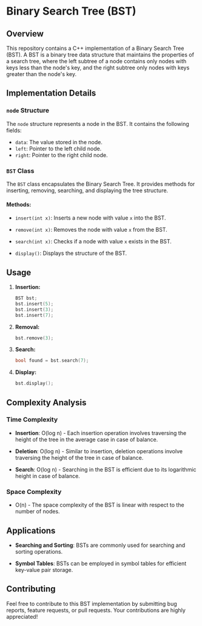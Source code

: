 

# Binary Search Tree (BST)

## Overview

This repository contains a C++ implementation of a Binary Search Tree (BST). A BST is a binary tree data structure that maintains the properties of a search tree, where the left subtree of a node contains only nodes with keys less than the node's key, and the right subtree only nodes with keys greater than the node's key.

## Implementation Details

### `node` Structure

The `node` structure represents a node in the BST. It contains the following fields:

- `data`: The value stored in the node.
- `left`: Pointer to the left child node.
- `right`: Pointer to the right child node.

### `BST` Class

The `BST` class encapsulates the Binary Search Tree. It provides methods for inserting, removing, searching, and displaying the tree structure.

#### Methods:

- `insert(int x)`: Inserts a new node with value `x` into the BST.

- `remove(int x)`: Removes the node with value `x` from the BST.

- `search(int x)`: Checks if a node with value `x` exists in the BST.

- `display()`: Displays the structure of the BST.

## Usage

1. **Insertion:**
    ```cpp
    BST bst;
    bst.insert(5);
    bst.insert(3);
    bst.insert(7);
    ```

2. **Removal:**
    ```cpp
    bst.remove(3);
    ```

3. **Search:**
    ```cpp
    bool found = bst.search(7);
    ```

4. **Display:**
    ```cpp
    bst.display();
    ```

## Complexity Analysis

### Time Complexity

- **Insertion**: O(log n) - Each insertion operation involves traversing the height of the tree in the average case in case of balance.

- **Deletion**: O(log n) - Similar to insertion, deletion operations involve traversing the height of the tree in case of balance.

- **Search**: O(log n) - Searching in the BST is efficient due to its logarithmic height in case of balance.

### Space Complexity

- O(n) - The space complexity of the BST is linear with respect to the number of nodes.

## Applications

- **Searching and Sorting**: BSTs are commonly used for searching and sorting operations.

- **Symbol Tables**: BSTs can be employed in symbol tables for efficient key-value pair storage.

## Contributing

Feel free to contribute to this BST implementation by submitting bug reports, feature requests, or pull requests. Your contributions are highly appreciated!

